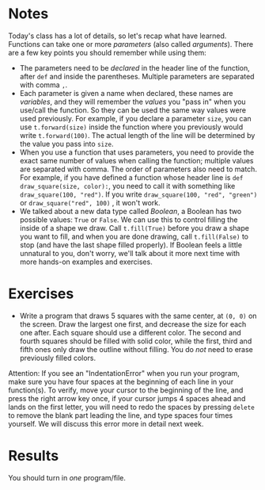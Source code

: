 Notes
=====
Today's class has a lot of details, so let's recap what have learned. Functions can take one or more _parameters_ (also called _arguments_). There are a few key points you should remember while using them:
* The parameters need to be _declared_ in the header line of the function, after ```def``` and inside the parentheses. Multiple parameters are separated with comma ```,```.
* Each parameter is given a name when declared, these names are _variables_, and they will remember the _values_ you "pass in" when you use/call the function. So they can be used the same way values were used previously. For example, if you declare a parameter ```size```, you can use ```t.forward(size)``` inside the function where you previously would write ```t.forward(100)```. The actual length of the line will be determined by the value you pass into ```size```.
* When you use a function that uses parameters, you need to provide the exact same number of values when calling the function; multiple values are separated with comma. The order of parameters also need to match. For example, if you have defined a function whose header line is ```def draw_square(size, color):```, you need to call it with something like ```draw_square(100, "red")```. If you write ```draw_square(100, "red", "green")``` or ```draw_square("red", 100)``` , it won't work.
* We talked about a new data type called _Boolean_, a Boolean has two possible values: ```True``` or ```False```. We can use this to control filling the inside of a shape we draw. Call ```t.fill(True)``` before you draw a shape you want to fill, and when you are done drawing, call ```t.fill(False)``` to stop (and have the last shape filled properly). If Boolean feels a little unnatural to you, don't worry, we'll talk about it more next time with more hands-on examples and exercises.


Exercises
=========
* Write a program that draws 5 squares with the same center, at ```(0, 0)``` on the screen. Draw the largest one first, and decrease the size for each one after. Each square should use a different color. The second and fourth squares should be filled with solid color, while the first, third and fifth ones only draw the outline without filling. You do _not_ need to erase previously filled colors.

Attention: If you see an "IndentationError" when you run your program, make sure you have four spaces at the beginning of each line in your function(s). To verify, move your cursor to the beginning of the line, and press the right arrow key once, if your cursor jumps 4 spaces ahead and lands on the first letter, you will need to redo the spaces by pressing ```delete``` to remove the blank part leading the line, and type spaces four times yourself.  We will discuss this error more in detail next week.

Results
=======
You should turn in *one* program/file.
